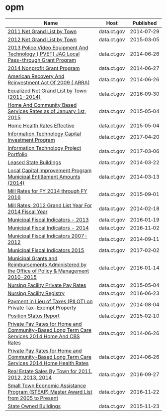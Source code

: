 # opm

Name | Host | Published
---- | ---- | ---------
[2011 Net Grand List by Town](../datasets/7bf7-rsy9.md) | data.ct.gov | 2014&#x2011;07&#x2011;29
[2012 Net Grand List by Town](../datasets/ebya-9ie6.md) | data.ct.gov | 2015&#x2011;03&#x2011;05
[2013 Police Video Equipment And Technology ( PVET) JAG Local Pass-through Grant Program](../datasets/5m9p-astg.md) | data.ct.gov | 2014&#x2011;06&#x2011;26
[2014 Nonprofit Grant Program](../datasets/qcgq-9p42.md) | data.ct.gov | 2014&#x2011;06&#x2011;27
[American Recovery And Reinvestment Act Of 2009 ( ARRA)](../datasets/eugj-j27t.md) | data.ct.gov | 2014&#x2011;06&#x2011;26
[Equalized Net Grand List by Town (2011-2014)](../datasets/8rr8-a322.md) | data.ct.gov | 2016&#x2011;09&#x2011;30
[Home And Community Based Services Rates as of January 1st, 2015](../datasets/dtti-4mqx.md) | data.ct.gov | 2015&#x2011;05&#x2011;04
[Home Health Rates Effective](../datasets/jr68-tvgu.md) | data.ct.gov | 2015&#x2011;05&#x2011;04
[Information Technology Capital Investment Program](../datasets/g24u-uzzf.md) | data.ct.gov | 2017&#x2011;04&#x2011;20
[Information Technology Project Portfolio](../datasets/i7h5-rx65.md) | data.ct.gov | 2017&#x2011;03&#x2011;06
[Leased State Buildings](../datasets/khxa-vid2.md) | data.ct.gov | 2014&#x2011;03&#x2011;22
[Local Capital Improvement Program Municipal Entitlement Amounts (2014)](../datasets/u3kj-kc89.md) | data.ct.gov | 2014&#x2011;03&#x2011;13
[Mill Rates for FY 2014 through FY 2016](../datasets/ds7v-z32c.md) | data.ct.gov | 2015&#x2011;09&#x2011;01
[Mill Rates: 2012 Grand List Year For 2014 Fiscal Year](../datasets/686s-2uqm.md) | data.ct.gov | 2014&#x2011;02&#x2011;18
[Municipal Fiscal Indicators - 2013](../datasets/72by-n3wh.md) | data.ct.gov | 2016&#x2011;01&#x2011;19
[Municipal Fiscal Indicators - 2014](../datasets/5cym-55kp.md) | data.ct.gov | 2016&#x2011;11&#x2011;02
[Municipal Fiscal Indicators 2007-2012](../datasets/h7h2-manp.md) | data.ct.gov | 2014&#x2011;09&#x2011;11
[Municipal Fiscal Indicators 2015](../datasets/8pz3-js3d.md) | data.ct.gov | 2017&#x2011;02&#x2011;02
[Municipal Grants and Reimbursements Administered by the Office of Policy & Management 2010-2015](../datasets/5w85-2euh.md) | data.ct.gov | 2016&#x2011;01&#x2011;14
[Nursing Facility Private Pay Rates](../datasets/dj6a-6mcc.md) | data.ct.gov | 2015&#x2011;05&#x2011;04
[Nursing Facility Registry](../datasets/rm6f-b9qj.md) | data.ct.gov | 2016&#x2011;06&#x2011;23
[Payment in Lieu of Taxes (PILOT) on Private Tax-Exempt Property](../datasets/ax65-fnv9.md) | data.ct.gov | 2014&#x2011;08&#x2011;04
[Position Status Report](../datasets/cjb2-fkhn.md) | data.ct.gov | 2015&#x2011;02&#x2011;10
[Private Pay Rates for Home and Community-Based Long Term Care Services 2014 Home And CBS Rates](../datasets/efa5-f6zx.md) | data.ct.gov | 2014&#x2011;06&#x2011;26
[Private Pay Rates for Home and Community-Based Long Term Care Services 2014 Home Health Rates](../datasets/f42j-tjbt.md) | data.ct.gov | 2014&#x2011;06&#x2011;26
[Real Estate Sales By Town for 2011, 2012, 2013, 2014](../datasets/8udc-aepg.md) | data.ct.gov | 2016&#x2011;09&#x2011;27
[Small Town Economic Assistance Program (STEAP) Master Award List from 2005 to Present](../datasets/chzq-5cez.md) | data.ct.gov | 2016&#x2011;11&#x2011;22
[State Owned Buildings](../datasets/r8ci-yhcn.md) | data.ct.gov | 2015&#x2011;11&#x2011;23

